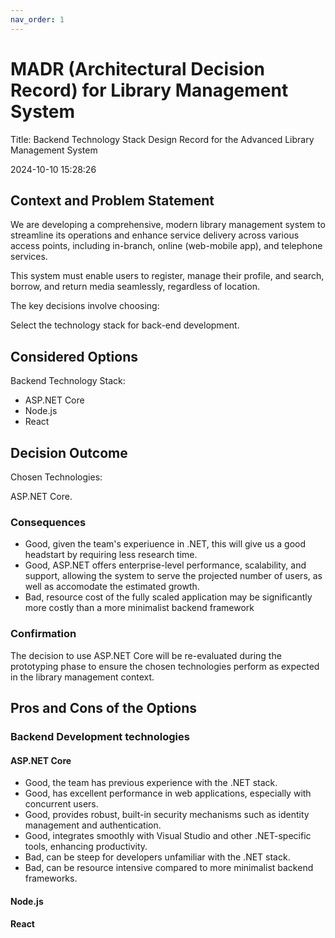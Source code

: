 ```yaml
---
nav_order: 1
---
```

# MADR (Architectural Decision Record) for Library Management System

Title: Backend Technology Stack Design Record for the Advanced Library Management System

2024-10-10 15:28:26

## Context and Problem Statement

We are developing a comprehensive, modern library management system to streamline its
operations and enhance service delivery across various access points, including in-branch, online
(web-mobile app), and telephone services.

This system must enable users to register, manage their profile, and search, borrow, and return media seamlessly, regardless of location.

The key decisions involve choosing:

Select the technology stack for back-end development.

## Considered Options

Backend Technology Stack:

* ASP.NET Core
* Node.js
* React

## Decision Outcome

Chosen Technologies:

ASP.NET Core.

### Consequences

* Good, given the team's experiuence in .NET, this will give us a good headstart by requiring less research time.
* Good, ASP.NET offers enterprise-level performance, scalability, and support, allowing the system to serve the projected number of users, as well as accomodate the estimated growth.
* Bad, resource cost of the fully scaled application may be significantly more costly than a more minimalist backend framework

### Confirmation

The decision to use ASP.NET Core will be re-evaluated during the prototyping phase to ensure the chosen technologies perform as expected in the library management context.

## Pros and Cons of the Options

### Backend Development technologies

#### ASP.NET Core

* Good, the team has previous experience with the .NET stack.
* Good, has excellent performance in web applications, especially with concurrent users.
* Good, provides robust, built-in security mechanisms such as identity management and authentication.
* Good, integrates smoothly with Visual Studio and other .NET-specific tools, enhancing productivity.
* Bad, can be steep for developers unfamiliar with the .NET stack.
* Bad, can be resource intensive compared to more minimalist backend frameworks.

#### Node.js

#### React

